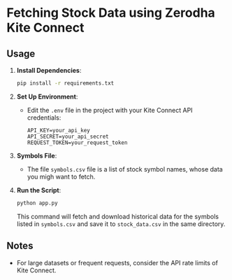 # Fetching Stock Data using Zerodha Kite Connect

## Usage

1. **Install Dependencies**:
   ```sh
   pip install -r requirements.txt
   ```

2. **Set Up Environment**:
   - Edit the `.env` file in the project with your Kite Connect API credentials:
     ```
     API_KEY=your_api_key
     API_SECRET=your_api_secret
     REQUEST_TOKEN=your_request_token
     ```
     
3. **Symbols File**:
   - The file `symbols.csv` file is a list of stock symbol names, whose data you migh want to fetch.

4. **Run the Script**:
   ```sh
   python app.py
   ```
   This command will fetch and download historical data for the symbols listed in `symbols.csv` and save it to `stock_data.csv` in the same directory.

## Notes
- For large datasets or frequent requests, consider the API rate limits of Kite Connect.

